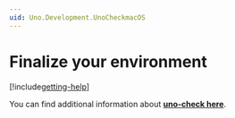 ```yaml
---
uid: Uno.Development.UnoCheckmacOS
---
```


# Finalize your environment

[!include[getting-help](use-uno-check-inline-macos-noheader.md)]

You can find additional information about [**uno-check here**](external/uno.check/doc/using-uno-check.md).
